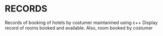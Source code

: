 # RECORDS
Records of booking of hotels by costumer maintanined using c++
Display record of rooms booked and available.
Also, room booked by costumer
